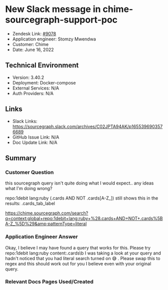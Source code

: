 # New Slack message in chime-sourcegraph-support-poc <!-- Ticket Title  Hint: include keywords to make it searchable -->

- Zendesk Link: [#9078](https://sourcegraph.zendesk.com/agent/tickets/9078)
- Application engineer: Stomzy Mwendwa
- Customer: Chime <!-- Redact if this contains personally identifying information -->
- Date: June 16, 2022

<!-- Data populated from integration, speak to Ben Gordon or Michael Bali if not working -->
<!-- During Internal team trial, fill missing data manually (we are waiting for all data to sync) -->

## Technical Environment
- Version: ​3.40.2
- Deployment: Docker-compose
- External Services: N/A
- Auth Providers: N/A


## Links
<!-- Data for application engineer manual entry -->
- Slack Links: https://sourcegraph.slack.com/archives/C02JPTA94AK/p1655396903576689 
- GitHub Issue Link: N/A
- Doc Update Link: N/A

## Summary
### Customer Question
this sourcegraph query isn't quite doing what I would expect.. any ideas what I'm doing wrong?

repo:1debit lang:ruby (.cards AND NOT .cards[A-Z_]) still shows this in the results: .cards_tab_label

https://chime.sourcegraph.com/search?q=context:global+repo:1debit+lang:ruby+%28.cards+AND+NOT+.cards%5BA-Z_%5D%29&amp;patternType=literal
### Application Engineer Answer
Okay, I believe I may have found a query that works for this.
Please try repo:1debit lang:ruby content:\.cards\b
I was taking a look at your query and hadn't noticed that you had literal search turned on :sweat_smile: .
Please swap this to regex and this should work out for you I believe even with your original query.
### Relevant Docs Pages Used/Created
